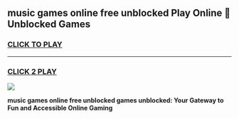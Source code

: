 
## music games online free unblocked Play Online 👋 Unblocked Games
<h3>
<a href="https://premium.freeplayer.one?title=music_games_online_free_unblocked&ref=19F">CLICK TO PLAY</a></h3>
<hr>

<h3>
<a href="https://premium.freeplayer.one?title=music_games_online_free_unblocked&ref=19F">CLICK 2 PLAY</a>
  
</h3>

<a href="https://premium.freeplayer.one?title=music_games_online_free_unblocked&ref=19F"><img src="https://clearcache.store/games.png"></a>


**music games online free unblocked games unblocked: Your Gateway to Fun and Accessible Online Gaming**
